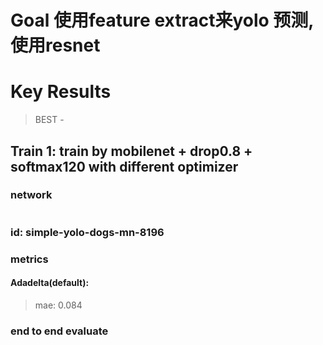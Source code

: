# Goal 使用feature extract来yolo 预测, 使用resnet


# Key Results
> BEST - 

## Train 1: train by mobilenet + drop0.8 + softmax120 with different optimizer
### network
```

```

### id: simple-yolo-dogs-mn-8196
### metrics
#### Adadelta(default):  
> mae: 0.084

### end to end evaluate
> 